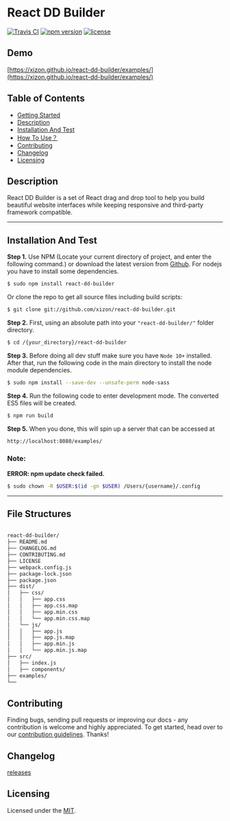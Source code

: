 # React DD Builder


[![Travis CI](https://api.travis-ci.org/xizon/react-dd-builder.svg?branch=master)](https://travis-ci.org/xizon/react-dd-builder/)
[![npm version](https://d25lcipzij17d.cloudfront.net/badge.svg?id=js&type=6&v=0.0.5&x2=0)](https://www.npmjs.com/package/react-dd-builder)
[![license](https://img.shields.io/badge/license-MIT-brightgreen.svg)](LICENSE)


## Demo

[https://xizon.github.io/react-dd-builder/examples/](https://xizon.github.io/react-dd-builder/examples/)



## Table of Contents


* [Getting Started](#getting-started)
* [Description](#description)
* [Installation And Test](#installation-and-test)
* [How To Use？](#how-to-use)
* [Contributing](#contributing)
* [Changelog](#changelog)
* [Licensing](#licensing)



## Description

React DD Builder is a set of React drag and drop tool to help you build beautiful website interfaces while keeping responsive and third-party framework compatible.


* * *


## Installation And Test

**Step 1.** Use NPM (Locate your current directory of project, and enter the following command.) or download the latest version from [Github](https://github.com/xizon/react-dd-builder). For nodejs you have to install some dependencies.

```sh
$ sudo npm install react-dd-builder
```

Or clone the repo to get all source files including build scripts: 

```sh
$ git clone git://github.com/xizon/react-dd-builder.git
```


**Step 2.** First, using an absolute path into your `"react-dd-builder/"` folder directory.

```sh
$ cd /{your_directory}/react-dd-builder
```


**Step 3.** Before doing all dev stuff make sure you have `Node 10+` installed. After that, run the following code in the main directory to install the node module dependencies.

```sh
$ sudo npm install --save-dev --unsafe-perm node-sass
```


**Step 4.** Run the following code to enter development mode. The converted ES5 files will be created.

```sh
$ npm run build
```

**Step 5.** When you done, this will spin up a server that can be accessed at

```sh
http://localhost:8080/examples/
```


### Note:
 
**ERROR: npm update check failed.**

```sh
$ sudo chown -R $USER:$(id -gn $USER) /Users/{username}/.config
```



* * *


## File Structures



```sh

react-dd-builder/
├── README.md
├── CHANGELOG.md
├── CONTRIBUTING.md
├── LICENSE
├── webpack.config.js
├── package-lock.json
├── package.json
├── dist/
│   ├── css/
│   │   ├── app.css
│   │   ├── app.css.map
│   │   ├── app.min.css
│   │   └── app.min.css.map
│   └── js/
│   │   ├── app.js
│   │   ├── app.js.map
│   │   ├── app.min.js
│   │   └── app.min.js.map
├── src/
│   ├── index.js
│   ├── components/
├── examples/
└──
```



## Contributing

Finding bugs, sending pull requests or improving our docs - any contribution is welcome and highly appreciated. To get started, head over to our [contribution guidelines](CONTRIBUTING.md). Thanks!


## Changelog

[releases](CHANGELOG.md)



## Licensing

Licensed under the [MIT](https://opensource.org/licenses/MIT).


